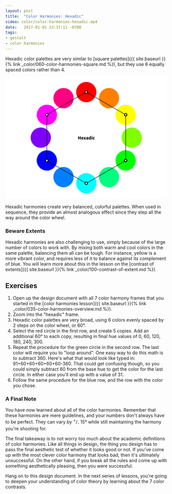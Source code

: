 ```yaml
---
layout: post
title:  "Color Harmonies: Hexadic"
video: color/color-harmonies-hexadic.mp4
date:   2017-01-01 13:37:11 -0700
tags:
- gestalt
- color harmonies
---
```

Hexadic color palettes are very similar to [square palettes]({{ site.baseurl }}{% link _color/060-color-harmonies-square.md %}), but they use 6 equally spaced colors rather than 4.

![Hexadic Color Harmony](/images/color/color-wheel-hexadic.png)

Hexadic harmonies create very balanced, colorful palettes. When used in sequence, they provide an almost analogous effect since they step all the way around the color wheel.

### Beware Extents

Hexadic harmonies are also challenging to use, simply because of the large number of colors to work with. By mixing both warm and cool colors in the same palette, balancing them all can be tough. For instance, yellow is a more vibrant color, and requires less of it to balance against its complement of blue. You will learn more about this in the lesson on the [contrast of extents]({{ site.baseurl }}{% link _color/100-contrast-of-extent.md %}).

<!--more-->
## Exercises

1. Open up the design document with all 7 color harmony frames that you started in the [color harmonies lesson]({{ site.baseurl }}{% link _color/035-color-harmonies-overview.md %}).
2. Zoom into the "hexadic" frame.
3. Hexadic color palettes are very broad, using 6 colors evenly spaced by 2 steps on the color wheel, or 60°.
4. Select the red circle in the first row, and create 5 copies. Add an additional 60° to each copy, resulting in final hue values of 0, 60, 120, 180, 240, 300.
5. Repeat the procedure for the green circle in the second row. The last color will require you to "loop around". One easy way to do this math is to subtract 360. Here's what that would look like typed in: 91+60+60+60+60+60-360. That could get confusing though, so you could simply subtract 60 from the base hue to get the color for the last circle. In either case you'll end up with a value of 31.
6. Follow the same procedure for the blue row, and the row with the color you chose.

### A Final Note

You have now learned about all of the color harmonies. Remember that these harmonies are mere guidelines, and your numbers don't always have to be perfect. They can vary by <sup>+</sup>/<sub>-</sub> 15° while still maintaining the harmony you're shooting for.

The final takeaway is to not worry too much about the academic definitions of color harmonies. Like all things in design, the thing you design has to pass the final aesthetic test of whether it looks good or not. If you've come up with the most clever color harmony that looks bad, then it's ultimately unsuccessful. On the other hand, if you break all the rules and come up with something aesthetically pleasing, then you were successful.

Hang on to this design document. In the next series of lessons, you're going to deepen your understanding of color theory by learning about the 7 color contrasts.
